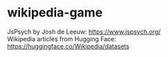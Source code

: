 # wikipedia-game

JsPsych by Josh de Leeuw: https://www.jspsych.org/  
Wikipedia articles from Hugging Face: https://huggingface.co/Wikipedia/datasets
